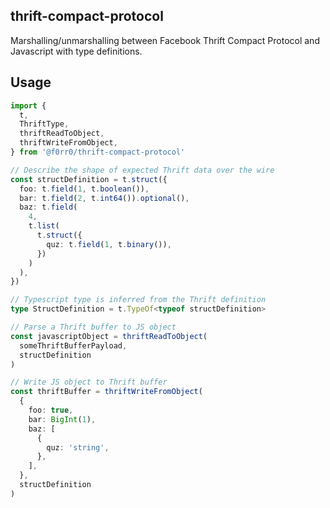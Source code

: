## thrift-compact-protocol

Marshalling/unmarshalling between Facebook Thrift Compact Protocol and Javascript with type definitions.

## Usage

```ts
import {
  t,
  ThriftType,
  thriftReadToObject,
  thriftWriteFromObject,
} from '@f0rr0/thrift-compact-protocol'

// Describe the shape of expected Thrift data over the wire
const structDefinition = t.struct({
  foo: t.field(1, t.boolean()),
  bar: t.field(2, t.int64()).optional(),
  baz: t.field(
    4,
    t.list(
      t.struct({
        quz: t.field(1, t.binary()),
      })
    )
  ),
})

// Typescript type is inferred from the Thrift definition
type StructDefinition = t.TypeOf<typeof structDefinition>

// Parse a Thrift buffer to JS object
const javascriptObject = thriftReadToObject(
  someThriftBufferPayload,
  structDefinition
)

// Write JS object to Thrift buffer
const thriftBuffer = thriftWriteFromObject(
  {
    foo: true,
    bar: BigInt(1),
    baz: [
      {
        quz: 'string',
      },
    ],
  },
  structDefinition
)
```
